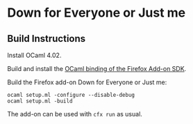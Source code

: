Down for Everyone or Just me
============================

Build Instructions
------------------

Install OCaml 4.02.

Build and install the [OCaml binding of the Firefox Add-on SDK](https://github.com/antoyo/oc-addon-sdk).

Build the Firefox add-on Down for Everyone or Just me:

```
ocaml setup.ml -configure --disable-debug
ocaml setup.ml -build
```

The add-on can be used with `cfx run` as usual.
